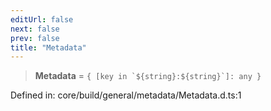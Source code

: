 ```yaml
---
editUrl: false
next: false
prev: false
title: "Metadata"
---
```


> **Metadata** = `` { [key in `${string}:${string}`]: any } ``

Defined in: core/build/general/metadata/Metadata.d.ts:1
